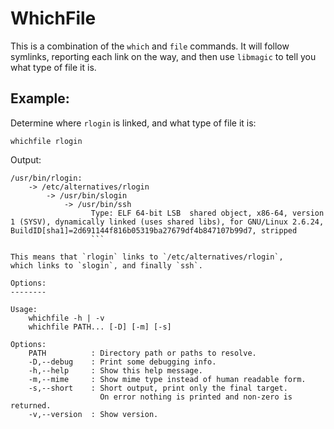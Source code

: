 WhichFile
=========

This is a combination of the `which` and `file` commands.
It will follow symlinks, reporting each link on the way, and then use
`libmagic` to tell you what type of file it is.


Example:
--------

Determine where `rlogin` is linked, and what type of file it is:

```
whichfile rlogin
```

Output:

```
/usr/bin/rlogin:
    -> /etc/alternatives/rlogin
        -> /usr/bin/slogin
            -> /usr/bin/ssh
                  Type: ELF 64-bit LSB  shared object, x86-64, version 1 (SYSV), dynamically linked (uses shared libs), for GNU/Linux 2.6.24, BuildID[sha1]=2d691144f816b05319ba27679df4b847107b99d7, stripped
                  ```

This means that `rlogin` links to `/etc/alternatives/rlogin`,
which links to `slogin`, and finally `ssh`.

Options:
--------

```
    Usage:
        whichfile -h | -v
        whichfile PATH... [-D] [-m] [-s]

    Options:
        PATH          : Directory path or paths to resolve.
        -D,--debug    : Print some debugging info.
        -h,--help     : Show this help message.
        -m,--mime     : Show mime type instead of human readable form.
        -s,--short    : Short output, print only the final target.
                        On error nothing is printed and non-zero is returned.
        -v,--version  : Show version.
```
